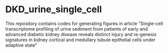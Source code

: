 # DKD_urine_single_cell
This repository contains codes for generating figures in article "Single-cell transcriptome profiling of urine sediment from patients of early and advanced diabetic kidney disease reveals distinct injury and re-genesis signatures in kidney cortical and medullary tubule epithelial cells under adaptive state"
